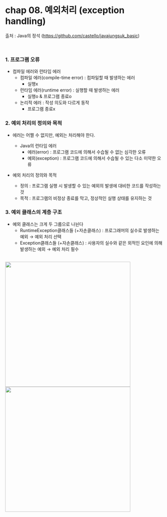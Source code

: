 # chap 08. 예외처리 (exception handling)

출처 : Java의 정석 (https://github.com/castello/javajungsuk_basic)

<br>

### 1. 프로그램 오류
- 컴파일 에러와 런타임 에러
  - 컴파일 에러(compile-time error) : 컴파일할 때 발생하는 에러
    - 실행x
  - 런타임 에러(runtime error) : 실행할 때 발생하는 에러
    - 실행o & 프로그램 종료o
  - 논리적 에러 : 작성 의도와 다르게 동작
    - 프로그램 종료x

### 2. 예외 처리의 정의와 목적
- 에러는 어쩔 수 없지만, 예외는 처리해야 한다.
  - Java의 런타임 에러
    - 에러(error) : 프로그램 코드에 의해서 수습될 수 없는 심각한 오류
    - 예외(exception) : 프로그램 코드에 의해서 수습될 수 있는 다소 미약한 오류

- 예외 처리의 정의와 목적
  - 정의 : 프로그램 실행 시 발생할 수 있는 예외의 발생에 대비한 코드를 작성하는 것
  - 목적 : 프로그램의 비정상 종료를 막고, 정상적인 실행 상태를 유지하는 것


### 3. 예외 클래스의 계층 구조
- 예외 클래스는 크게 두 그룹으로 나뉜다
  - RuntimeException클래스들 (+자손클래스) : 프로그래머의 실수로 발생하는 예외 → 예외 처리 선택
  - Exception클래스들 (+자손클래스) : 사용자의 실수와 같은 외적인 요인에 의해 발생하는 예외 → 예외 처리 필수

<br>
  <img src="https://github.com/sj921/TIL/assets/111365047/730bad63-c18a-41f8-8c75-5f4116c8dde2" width="400" height="auto"/>
  <br>
  <img src="https://github.com/sj921/TIL/assets/111365047/b6bf630e-b3cc-44bd-8a59-efe4ddc92f6b" width="400" height="auto"/>
<br>





